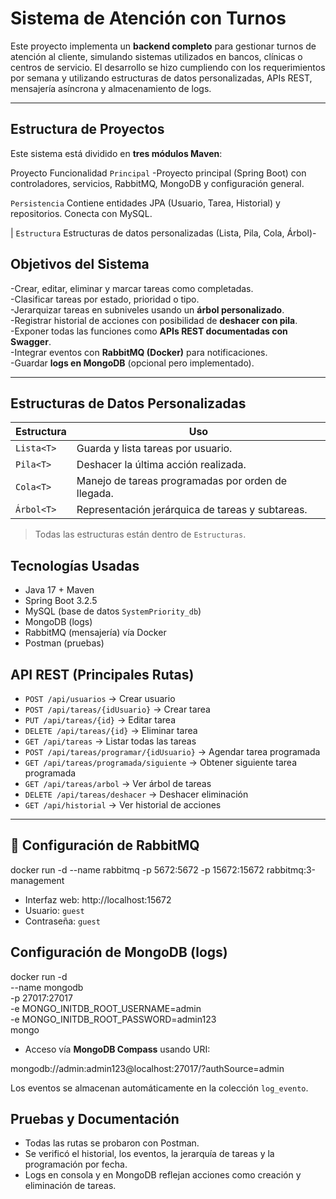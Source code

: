 # Sistema de Atención con Turnos

Este proyecto implementa un **backend completo** para gestionar turnos de atención al cliente, simulando sistemas utilizados en bancos, clínicas o centros de servicio. El desarrollo se hizo cumpliendo con los requerimientos por semana y utilizando estructuras de datos personalizadas, APIs REST, mensajería asíncrona y almacenamiento de logs.

---

## Estructura de Proyectos

Este sistema está dividido en **tres módulos Maven**:

 Proyecto                               Funcionalidad 
 `Principal` -Proyecto principal (Spring Boot) con controladores, servicios, RabbitMQ, MongoDB y configuración general.
 
 `Persistencia`  Contiene entidades JPA (Usuario, Tarea, Historial) y repositorios. Conecta con MySQL. 
 
| `Estructura` Estructuras de datos personalizadas (Lista, Pila, Cola, Árbol)-


## Objetivos del Sistema

-Crear, editar, eliminar y marcar tareas como completadas.  
-Clasificar tareas por estado, prioridad o tipo.  
-Jerarquizar tareas en subniveles usando un **árbol personalizado**.  
-Registrar historial de acciones con posibilidad de **deshacer con pila**.  
-Exponer todas las funciones como **APIs REST documentadas con Swagger**.  
-Integrar eventos con **RabbitMQ (Docker)** para notificaciones.  
-Guardar **logs en MongoDB** (opcional pero implementado).

---

## Estructuras de Datos Personalizadas

| Estructura | Uso |
|-----------|-----|
| `Lista<T>` | Guarda y lista tareas por usuario. 
| `Pila<T>` | Deshacer la última acción realizada. |
| `Cola<T>` | Manejo de tareas programadas por orden de llegada. |
| `Árbol<T>` | Representación jerárquica de tareas y subtareas. |

> Todas las estructuras están dentro de `Estructuras`.

##  Tecnologías Usadas

- Java 17 + Maven
- Spring Boot 3.2.5
- MySQL (base de datos `SystemPriority_db`)
- MongoDB (logs)
- RabbitMQ (mensajería) vía Docker
- Postman (pruebas)

##  API REST (Principales Rutas)

- `POST /api/usuarios` → Crear usuario  
- `POST /api/tareas/{idUsuario}` → Crear tarea  
- `PUT /api/tareas/{id}` → Editar tarea  
- `DELETE /api/tareas/{id}` → Eliminar tarea  
- `GET /api/tareas` → Listar todas las tareas  
- `POST /api/tareas/programar/{idUsuario}` → Agendar tarea programada  
- `GET /api/tareas/programada/siguiente` → Obtener siguiente tarea programada  
- `GET /api/tareas/arbol` → Ver árbol de tareas  
- `DELETE /api/tareas/deshacer` → Deshacer eliminación  
- `GET /api/historial` → Ver historial de acciones  

---

## 🐇 Configuración de RabbitMQ

docker run -d --name rabbitmq -p 5672:5672 -p 15672:15672 rabbitmq:3-management

- Interfaz web: http://localhost:15672  
- Usuario: `guest`  
- Contraseña: `guest`

##  Configuración de MongoDB (logs)

docker run -d \
  --name mongodb \
  -p 27017:27017 \
  -e MONGO_INITDB_ROOT_USERNAME=admin \
  -e MONGO_INITDB_ROOT_PASSWORD=admin123 \
  mongo


- Acceso vía **MongoDB Compass** usando URI:

mongodb://admin:admin123@localhost:27017/?authSource=admin


Los eventos se almacenan automáticamente en la colección `log_evento`.


## Pruebas y Documentación

- Todas las rutas se probaron con Postman.
- Se verificó el historial, los eventos, la jerarquía de tareas y la programación por fecha.
- Logs en consola y en MongoDB reflejan acciones como creación y eliminación de tareas.
